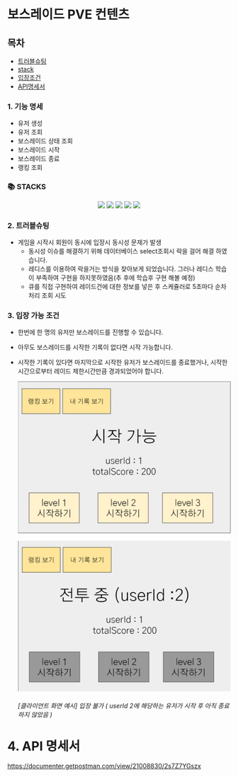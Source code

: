 # 보스레이드 PVE 컨텐츠

## 목차

- [트러블슈팅](#2-트러블슈팅)
- [stack](#📚-stacks)
- [입장조건](#3-입장-가능-조건)
- [API명세서](#4-api-명세서)

### 1. 기능 명세

- 유저 생성
- 유저 조회
- 보스레이드 상태 조회
- 보스레이드 시작
- 보스레이드 종료
- 랭킹 조회

### 📚 STACKS

<div align="center">
  <img src="https://img.shields.io/badge/node-16.17.0-339933?logo=node.js"> 
  <img src="https://img.shields.io/badge/NestJS-9.0.0-E0234E?logo=NestJS"> 
  <img src="https://img.shields.io/badge/TypeScript-4.4.5-3178C6?logo=typescript"> 
  <img src="https://img.shields.io/badge/mysql-8.0.12-4479A1?logo=mysql">

  <img src="https://img.shields.io/badge/TypeORM-0.3.9-010101"> 
</div>

### 2. 트러블슈팅

- 게임을 시작시 회원이 동시에 입장시 동시성 문제가 발생
  - 동시성 이슈를 해결하기 위해 데이터베이스 select조회시 락을 걸어 해결 하였습니다.
  - 레디스를 이용하여 락을거는 방식을 찾아보게 되었습니다. 그러나 레디스 학습이 부족하여 구현을 하지못하였음(추 후에 학습후 구현 해볼 예정)
  - 큐를 직접 구현하여 레이드건에 대한 정보를 넣은 후 스케쥴러로 5초마다 순차처리 조회 시도

### 3. 입장 가능 조건

- 한번에 한 명의 유저만 보스레이드를 진행할 수 있습니다.
- 아무도 보스레이드를 시작한 기록이 없다면 시작 가능합니다.
- 시작한 기록이 있다면 마지막으로 시작한 유저가 보스레이드를 종료했거나, 시작한 시간으로부터 레이드 제한시간만큼 경과되었어야 합니다.

  ![이미지](./img/%EC%9E%85%EC%9E%A5%EC%A0%84%20%EC%9D%B4%EB%AF%B8%EC%A7%80.jpeg)

  ![이미지](./img/%ED%99%94%EB%A9%B4%20%EC%BA%A1%EC%B2%98%202022-09-21%20195905.png)

  ###### [클라이언트 화면 예시] 입장 불가 ( userId 2에 해당하는 유저가 시작 후 아직 종료하지 않았음 )

# 4. API 명세서

https://documenter.getpostman.com/view/21008830/2s7Z7YGszx
